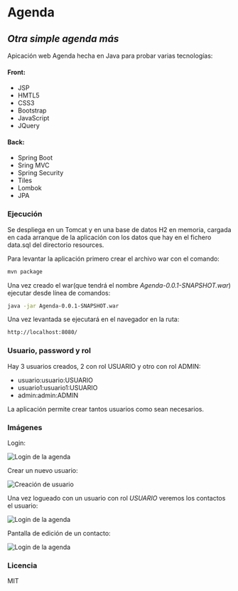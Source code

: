 # Agenda
## _Otra simple agenda más_
Apicación web Agenda hecha en Java para probar varias tecnologías:

#### Front:
- JSP
- HMTL5
- CSS3
- Bootstrap
- JavaScript
- JQuery

#### Back:
- Spring Boot
- Sring MVC
- Spring Security
- Tiles
- Lombok
- JPA

### Ejecución

Se despliega en un Tomcat y en una base de datos H2 en memoria, cargada en cada arranque de la aplicación con los datos que hay en el fichero data.sql del directorio resources.

Para levantar la aplicación primero crear el archivo war con el comando:

```sh
mvn package
```
Una vez creado el war(que tendrá el nombre _Agenda-0.0.1-SNAPSHOT.war_) ejecutar desde línea de comandos:

```sh
java -jar Agenda-0.0.1-SNAPSHOT.war
```

Una vez levantada se ejecutará en el navegador en la ruta:

```sh
http://localhost:8080/
```

### Usuario, password y rol
Hay 3 usuarios creados, 2 con rol USUARIO y otro con rol ADMIN:

- usuario:usuario:USUARIO
- usuario1:usuario1:USUARIO
- admin:admin:ADMIN

La aplicación permite crear tantos usuarios como sean necesarios.

### Imágenes

Login:

![Login de la agenda](/Agenda/assets/imagenes/login.png)

Crear un nuevo usuario:

![Creación de usuario](/Agenda/assets/imagenes/crear_usuario.png)

Una vez logueado con un usuario con rol _USUARIO_ veremos los contactos el usuario:

![Login de la agenda](/Agenda/assets/imagenes/listado_contactos.png)

Pantalla de edición de un contacto:

![Login de la agenda](/Agenda/assets/imagenes/modificar_contacto.png)

### Licencia

MIT
